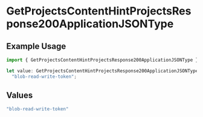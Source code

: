 # GetProjectsContentHintProjectsResponse200ApplicationJSONType

## Example Usage

```typescript
import { GetProjectsContentHintProjectsResponse200ApplicationJSONType } from "@vercel/sdk/models/getprojectsop.js";

let value: GetProjectsContentHintProjectsResponse200ApplicationJSONType =
  "blob-read-write-token";
```

## Values

```typescript
"blob-read-write-token"
```